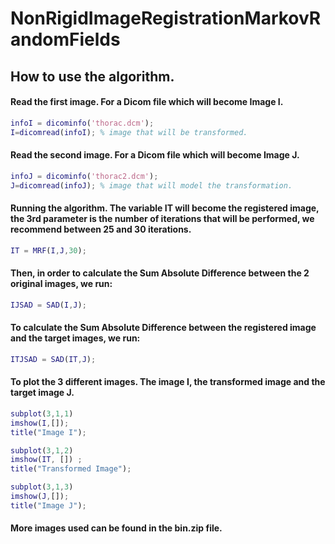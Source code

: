 # NonRigidImageRegistrationMarkovRandomFields


## How to use the algorithm.

#### Read the first image. For a Dicom file which will become Image I.

```Matlab
infoI = dicominfo('thorac.dcm');
I=dicomread(infoI); % image that will be transformed.
```

#### Read the second image. For a Dicom file which will become Image J.

```Matlab
infoJ = dicominfo('thorac2.dcm');
J=dicomread(infoJ); % image that will model the transformation.
```

#### Running the algorithm. The variable IT will become the registered image, the 3rd parameter is the number of iterations that will be performed, we recommend between 25 and 30 iterations.
```Matlab
IT = MRF(I,J,30);
```
#### Then, in order to calculate the Sum Absolute Difference between the 2 original images, we run: 
```Matlab
IJSAD = SAD(I,J);
```

#### To calculate the Sum Absolute Difference between the registered image and the target images, we run: 
```Matlab
ITJSAD = SAD(IT,J);
```

#### To plot the 3 different images. The image I, the transformed image and the target image J.
```Matlab
subplot(3,1,1)
imshow(I,[]);
title("Image I");

subplot(3,1,2)
imshow(IT, []) ;
title("Transformed Image");

subplot(3,1,3)
imshow(J,[]);
title("Image J");
```

#### More images used can be found in the bin.zip file.
